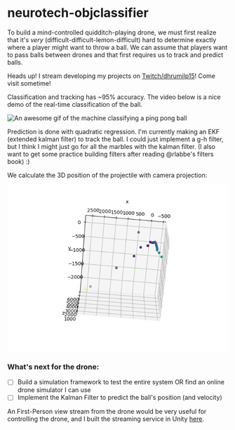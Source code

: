 # neurotech-objclassifier

To build a mind-controlled quidditch-playing drone, we must first realize that it's _very_ (difficult-difficult-lemon-difficult) hard to determine exactly where a player might want to throw a ball. We can assume that players want to pass balls between drones and that first requires us to track and predict balls.

Heads up! I stream developing my projects on [Twitch/dhrumilp15](https://twitch.tv/dhrumilp15)! Come visit sometime!

Classification and tracking has ~95% accuracy. The video below is a nice demo of the real-time classification of the ball.

![An awesome gif of the machine classifying a ping pong ball](/drone.gif)

Prediction is done with quadratic regression. I'm currently making an EKF (extended kalman filter) to track the ball. I could just implement a g-h filter, but I think I might just go for all the marbles with the kalman filter. (I also want to get some practice building filters after reading @rlabbe's filters book) :)

We calculate the 3D position of the projectile with camera projection:

![An epic graph of the machine plotting the world coordinates of a ping pong ball](/first_correct_coordinate_graph.png)

### What's next for the drone:

- [ ] Build a simulation framework to test the entire system OR find an online drone simulator I can use
- [ ] Implement the Kalman Filter to predict the ball's position (and velocity)

An First-Person view stream from the drone would be very useful for controlling the drone, and I built the streaming service in Unity [here](http://www.github.com/dhrumilp15/UnityVRStreaming).
